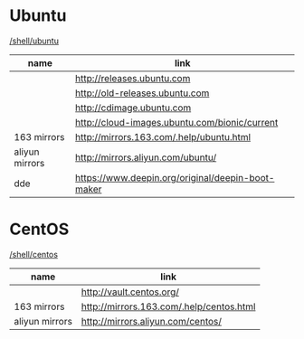 # Ubuntu

[/shell/ubuntu](../shell/ubuntu)

| name           | link                                              |
| -------------- | ------------------------------------------------- |
|                | http://releases.ubuntu.com                        |
|                | http://old-releases.ubuntu.com                    |
|                | http://cdimage.ubuntu.com                         |
|                | http://cloud-images.ubuntu.com/bionic/current     |
| 163 mirrors    | http://mirrors.163.com/.help/ubuntu.html          |
| aliyun mirrors | http://mirrors.aliyun.com/ubuntu/                 |
| dde            | https://www.deepin.org/original/deepin-boot-maker |

# CentOS

[/shell/centos](../shell/centos)


| name           | link                                     |
| -------------- | ---------------------------------------- |
|                | http://vault.centos.org/                 |
| 163 mirrors    | http://mirrors.163.com/.help/centos.html |
| aliyun mirrors | http://mirrors.aliyun.com/centos/        |